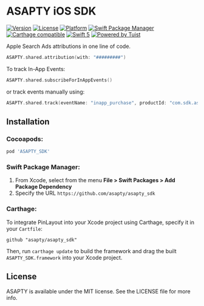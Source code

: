 # ASAPTY iOS SDK

[![Version](https://img.shields.io/cocoapods/v/ASAPTY_SDK.svg?style=flat)](https://cocoapods.org/pods/ASAPTY_SDK)
[![License](https://img.shields.io/cocoapods/l/ASAPTY_SDK.svg?style=flat)](https://cocoapods.org/pods/ASAPTY_SDK)
[![Platform](https://img.shields.io/cocoapods/p/ASAPTY_SDK.svg?style=flat)](https://cocoapods.org/pods/ASAPTY_SDK)
[![Swift Package Manager](https://img.shields.io/badge/SwiftPM-compatible-yellowgreen.svg)](https://swift.org/package-manager)
[![Carthage compatible](https://img.shields.io/badge/Carthage-compatible-4BC51D.svg?style=flat)](https://github.com/Carthage/Carthage)
[![Swift 5](https://img.shields.io/badge/language-Swift5-orange.svg)](https://developer.apple.com/swift)
[![Powered by Tuist](https://img.shields.io/badge/Powered%20by-Tuist-blue)](https://tuist.io)

Apple Search Ads attributions in one line of code.
```swift
ASAPTY.shared.attribution(with: "#########")
```

To track In-App Events:

```swift
ASAPTY.shared.subscribeForInAppEvents()
```
or track events manually using:
```swift
ASAPTY.shared.track(eventName: "inapp_purchase", productId: "com.sdk.asapty", revenue: "3.0", currency: "USD")
```




## Installation

### Cocoapods:

```ruby
pod 'ASAPTY_SDK'
```
### Swift Package Manager:

1. From Xcode, select from the menu **File > Swift Packages > Add Package Dependency**
2. Specify the URL `https://github.com/asapty/asapty_sdk`

### Carthage:

To integrate PinLayout into your Xcode project using Carthage, specify it in your `Cartfile`:

```
github "asapty/asapty_sdk"
```

Then, run `carthage update` to build the framework and drag the built `ASAPTY_SDK.framework` into your Xcode project.

## License

ASAPTY is available under the MIT license. See the LICENSE file for more info.



